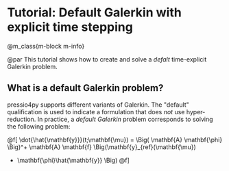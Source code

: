 
# Tutorial: Default Galerkin with explicit time stepping

@m_class{m-block m-info}

@par
This tutorial shows how to create and solve a *defalt* time-explicit Galerkin problem.

## What is a default Galerkin problem?

pressio4py supports different variants of Galerkin.
The "default" qualification is used to indicate a formulation that does *not* use hyper-reduction.
In practice, a *default Galerkin* problem corresponds to solving the following
problem:

@f[
\dot{\hat{\mathbf{y}}}(t;\mathbf{\mu}) =
\Big( \mathbf{A} \mathbf{\phi} \Big)^+
\mathbf{A} \mathbf{f}
\Big(\mathbf{y}_{ref}(\mathbf{\mu})
+ \mathbf{\phi}\hat{\mathbf{y}} \Big)
@f]
